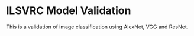 # ILSVRC Model Validation

This is a validation of image classification using AlexNet, VGG and ResNet.
